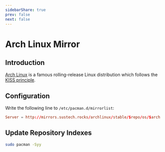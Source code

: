 ```yaml
---
sidebarShare: true
prev: false
next: false
---
```


# Arch Linux Mirror

## Introduction

[Arch Linux](https://manjaro.org/) is a famous rolling-release Linux distribution which follows the [KISS principle](https://en.wikipedia.org/wiki/KISS_principle).

## Configuration

Write the following line to `/etc/pacman.d/mirrorlist`:

``` toml
Server = http://mirrors.sustech.rocks/archlinux/stable/$repo/os/$arch
```

## Update Repository Indexes

``` sh
sudo pacman -Syy
```
